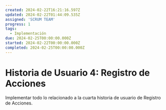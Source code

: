 ```yaml
---
created: 2024-02-22T16:21:16.597Z
updated: 2024-02-22T01:44:09.535Z
assigned: 'SCRUM TEAM'
progress: 1
tags:
  - Implementación
due: 2024-02-25T00:00:00.000Z
started: 2024-02-22T00:00:00.000Z
completed: 2024-02-25T00:00:00.000Z
---
```


# Historia de Usuario 4: Registro de Acciones

Implementar todo lo relacionado a la cuarta historia de usuario de Registro de Acciones.
